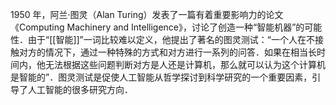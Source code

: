 1950 年，阿兰·图灵（Alan Turing）发表了一篇有着重要影响力的论文《Computing Machinery and Intelligence》，讨论了创造一种“智能机器”的可能性．由于“[[智能]]”一词比较难以定义，他提出了著名的图灵测试：“一个人在不接触对方的情况下，通过一种特殊的方式和对方进行一系列的问答．如果在相当长时间内，他无法根据这些问题判断对方是人还是计算机，那么就可以认为这个计算机是智能的”．图灵测试是促使人工智能从哲学探讨到科学研究的一个重要因素，引导了人工智能的很多研究方向．